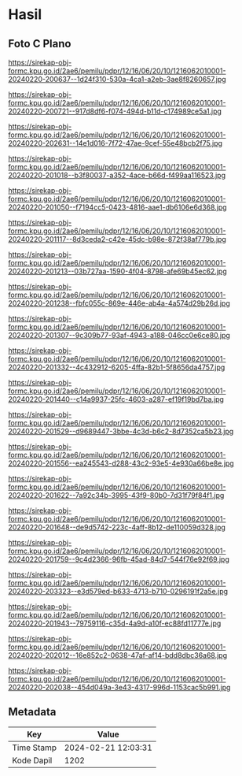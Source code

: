 # Hasil

## Foto C Plano

https://sirekap-obj-formc.kpu.go.id/2ae6/pemilu/pdpr/12/16/06/20/10/1216062010001-20240220-200637--1d24f310-530a-4ca1-a2eb-3ae8f8260657.jpg

https://sirekap-obj-formc.kpu.go.id/2ae6/pemilu/pdpr/12/16/06/20/10/1216062010001-20240220-200721--917d8df6-f074-494d-b11d-c174989ce5a1.jpg

https://sirekap-obj-formc.kpu.go.id/2ae6/pemilu/pdpr/12/16/06/20/10/1216062010001-20240220-202631--14e1d016-7f72-47ae-9cef-55e48bcb2f75.jpg

https://sirekap-obj-formc.kpu.go.id/2ae6/pemilu/pdpr/12/16/06/20/10/1216062010001-20240220-201018--b3f80037-a352-4ace-b66d-f499aa116523.jpg

https://sirekap-obj-formc.kpu.go.id/2ae6/pemilu/pdpr/12/16/06/20/10/1216062010001-20240220-201050--f7194cc5-0423-4816-aae1-db6106e6d368.jpg

https://sirekap-obj-formc.kpu.go.id/2ae6/pemilu/pdpr/12/16/06/20/10/1216062010001-20240220-201117--8d3ceda2-c42e-45dc-b98e-872f38af779b.jpg

https://sirekap-obj-formc.kpu.go.id/2ae6/pemilu/pdpr/12/16/06/20/10/1216062010001-20240220-201213--03b727aa-1590-4f04-8798-afe69b45ec62.jpg

https://sirekap-obj-formc.kpu.go.id/2ae6/pemilu/pdpr/12/16/06/20/10/1216062010001-20240220-201238--fbfc055c-869e-446e-ab4a-4a574d29b26d.jpg

https://sirekap-obj-formc.kpu.go.id/2ae6/pemilu/pdpr/12/16/06/20/10/1216062010001-20240220-201307--9c309b77-93af-4943-a188-046cc0e6ce80.jpg

https://sirekap-obj-formc.kpu.go.id/2ae6/pemilu/pdpr/12/16/06/20/10/1216062010001-20240220-201332--4c432912-6205-4ffa-82b1-5f8656da4757.jpg

https://sirekap-obj-formc.kpu.go.id/2ae6/pemilu/pdpr/12/16/06/20/10/1216062010001-20240220-201440--c14a9937-25fc-4603-a287-ef19f19bd7ba.jpg

https://sirekap-obj-formc.kpu.go.id/2ae6/pemilu/pdpr/12/16/06/20/10/1216062010001-20240220-201529--d9689447-3bbe-4c3d-b6c2-8d7352ca5b23.jpg

https://sirekap-obj-formc.kpu.go.id/2ae6/pemilu/pdpr/12/16/06/20/10/1216062010001-20240220-201556--ea245543-d288-43c2-93e5-4e930a66be8e.jpg

https://sirekap-obj-formc.kpu.go.id/2ae6/pemilu/pdpr/12/16/06/20/10/1216062010001-20240220-201622--7a92c34b-3995-43f9-80b0-7d31f79f84f1.jpg

https://sirekap-obj-formc.kpu.go.id/2ae6/pemilu/pdpr/12/16/06/20/10/1216062010001-20240220-201648--de9d5742-223c-4aff-8b12-de110059d328.jpg

https://sirekap-obj-formc.kpu.go.id/2ae6/pemilu/pdpr/12/16/06/20/10/1216062010001-20240220-201759--9c4d2366-96fb-45ad-84d7-544f76e92f69.jpg

https://sirekap-obj-formc.kpu.go.id/2ae6/pemilu/pdpr/12/16/06/20/10/1216062010001-20240220-203323--e3d579ed-b633-4713-b710-0296191f2a5e.jpg

https://sirekap-obj-formc.kpu.go.id/2ae6/pemilu/pdpr/12/16/06/20/10/1216062010001-20240220-201943--79759116-c35d-4a9d-a10f-ec88fd11777e.jpg

https://sirekap-obj-formc.kpu.go.id/2ae6/pemilu/pdpr/12/16/06/20/10/1216062010001-20240220-202012--16e852c2-0638-47af-af14-bdd8dbc36a68.jpg

https://sirekap-obj-formc.kpu.go.id/2ae6/pemilu/pdpr/12/16/06/20/10/1216062010001-20240220-202038--454d049a-3e43-4317-996d-1153cac5b991.jpg


## Metadata

| Key        | Value               |
| ---------- | ------------------- |
| Time Stamp | 2024-02-21 12:03:31 |
| Kode Dapil | 1202                |



